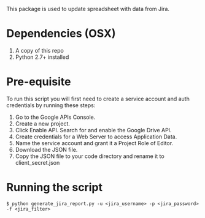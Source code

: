 This package is used to update spreadsheet with data from Jira.
# Dependencies (OSX)

1. A copy of this repo
2. Python 2.7+ installed

# Pre-equisite
To run this script you will first need to create a service account and auth credentials by running these steps:

1. Go to the Google APIs Console.
2. Create a new project.
3. Click Enable API. Search for and enable the Google Drive API.
4. Create credentials for a Web Server to access Application Data.
5. Name the service account and grant it a Project Role of Editor.
6. Download the JSON file.
7. Copy the JSON file to your code directory and rename it to client_secret.json

# Running the script

```
$ python generate_jira_report.py -u <jira_username> -p <jira_password> -f <jira_filter>
```

